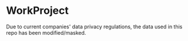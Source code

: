 # WorkProject
Due to current companies' data privacy regulations, the data used in this repo has been modified/masked.
